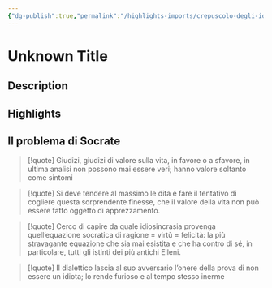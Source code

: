 ```yaml
---
{"dg-publish":true,"permalink":"/highlights-imports/crepuscolo-degli-idoli/","title":"Unknown Title"}
---
```



# Unknown Title

## Description

## Highlights

## Il problema di Socrate







> [!quote]
> Giudizi, giudizi di valore sulla vita, in favore o a sfavore, in ultima analisi non possono mai essere veri; hanno valore soltanto come sintomi
> 











> [!quote]
> Si deve tendere al massimo le dita e fare il tentativo di cogliere questa sorprendente finesse, che il valore della vita non può essere fatto oggetto di apprezzamento.
> 











> [!quote]
> Cerco di capire da quale idiosincrasia provenga quell’equazione socratica di ragione = virtù = felicità: la più stravagante equazione che sia mai esistita e che ha contro di sé, in particolare, tutti gli istinti dei più antichi Elleni.
> 











> [!quote]
> Il dialettico lascia al suo avversario l’onere della prova di non essere un idiota; lo rende furioso e al tempo stesso inerme
> 




